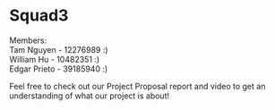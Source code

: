 # Squad3

Members: <br />
Tam Nguyen     - 12276989 :)  <br />
William Hu     - 10482351 :)  <br />
Edgar Prieto   - 39185940 :)  <br />

Feel free to check out our Project Proposal report and video to get an understanding of what our project is about! 
<br />
